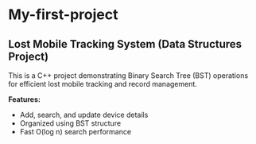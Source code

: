 # My-first-project
## Lost Mobile Tracking System (Data Structures Project)

This is a C++ project demonstrating Binary Search Tree (BST) operations  
for efficient lost mobile tracking and record management.

**Features:**
- Add, search, and update device details
- Organized using BST structure
- Fast O(log n) search performance
